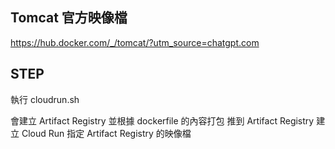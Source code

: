 
## Tomcat 官方映像檔
https://hub.docker.com/_/tomcat/?utm_source=chatgpt.com

## STEP
執行 cloudrun.sh

會建立 Artifact Registry
並根據 dockerfile 的內容打包
推到 Artifact Registry
建立 Cloud Run
指定 Artifact Registry 的映像檔
